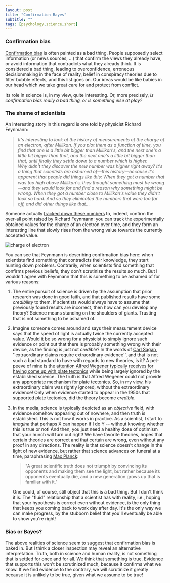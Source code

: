 ```yaml
---
layout: post
title: "Confirmation Bayes"
subtitle: ""
tags: [psychology,science,short]
---
```


### Confirmation bias
[Confirmation bias](https://en.wikipedia.org/wiki/Confirmation_bias) is often painted as a bad thing. People supposedly select information (or news sources, ...) that confirm the views they already have, or avoid information that contradicts what they already think. It is considered a bad thing, leading to overconfidence, erroneous decisionmaking in the face of reality, belief in conspiracy theories due to filter bubble effects, and this list goes on. Our ideas would be like babies in our head which we take great care for and protect from conflict.

Its role in science is, in my view, quite interesting. Or, more precisely, *is confirmation bias really a bad thing, or is something else at play?*

### The shame of scientists
An interesting story in this regard is one told by physicist Richard Feynmann:   
> *It's interesting to look at the history of measurements of the charge of an electron, after Millikan. If you plot them as a function of time, you find that one is a little bit bigger than Millikan's, and the next one's a little bit bigger than that, and the next one's a little bit bigger than that, until finally they settle down to a number which is higher.  
Why didn't they discover the new number was higher right away? It's a thing that scientists are ashamed of—this history—because it's apparent that people did things like this: When they got a number that was too high above Millikan's, they thought something must be wrong—and they would look for and find a reason why something might be wrong. When they got a number close to Millikan's value they didn't look so hard. And so they eliminated the numbers that were too far off, and did other things like that...*

Someone actually [tracked down these numbers](https://hsm.stackexchange.com/questions/264/timeline-of-measurements-of-the-electrons-charge) to, indeed, confirm the over-all point raised by Richard Feynmann: you can track the experimentally obtained values for the charge of an electron over time, and they form an interesting line that slowly rises from the wrong value towards the currently accepted value.

![charge of electron](https://i.stack.imgur.com/WtmUj.png)

You can see that Feynmann is describing confirmation bias here: when scientists find something that contradicts their knowledge, they start hunting down problems. Contrarily, when scientists find something that confirms previous beliefs, they don't scrutinize the results so much. But I wouldn't agree with Feynmann that this is something to be ashamed of for various reasons:

1. The entire pursuit of science is driven by the assumption that prior research was done in good faith, and that published results have some *credibility* to them. If scientists would always have to assume that previously found results are incorrect, then how can you develop any theory? Science means standing on the shoulders of giants. Trusting that is not something to be ashamed of.
2. Imagine someone comes around and says their measurement device says that the speed of light is actually twice the currently accepted value. Would it be so wrong for a physicist to simply ignore such evidence or point out that there is probably something wrong with their device, as the finding is just not *credible*? In the words of [Carl Sagan](https://en.wikipedia.org/wiki/Sagan_standard), ''extraordinary claims require extraordinary evidence'', and that is not such a bad standard to have with regards to new theories, is it? A pet-peeve of mine is the [attention Alfred Wegener typically receives for having come up with plate tectonics](https://www.discovermagazine.com/planet-earth/continental-drift-a-revolutionary-theory-that-was-once-considered) while being largely ignored by the established science. The truth is that Alfred Wegener could not provide any appropriate mechanism for plate tectonics. So, in my view, his extraordinary claim was rightly ignored, without the extraordinary evidence! Only when evidence started to appear in the 1950s that supported plate tectonics, did the theory become *credible*.
3. In the media, science is typically depicted as an *objective* field, with evidence somehow appearing out of nowhere, and then truth is established. This is not how it works in practice. As a scientist, I start to *imagine* that perhaps X can happen if I do Y -- without knowing whether this is true or not! And then, you just need a healthy dose of optimism that your hunch will turn out right! We have favorite theories, hopes that certain theories are correct and that certain are wrong, even without any proof in any directions. The reality is that science doesn't change in the light of new evidence, but rather that science advances on funeral at a time, paraphrasing [Max Planck](https://www.sciencedaily.com/releases/2019/08/190829150642.htm): 
    
    > "A great scientific truth does not triumph by convincing its opponents and making them see the light, but rather because its opponents eventually die, and a new generation grows up that is familiar with it."  

   One could, of course, still object that this is a bad thing. But I don't think it is. The "fluid" relationship that a scientist has with reality, i.e., hoping that your hypothesis is correct even without evidence, is the only thing that keeps you coming back to work day after day. It's the only way we can make progress, by the stubborn belief that you'll eventually be able to show you're right!
   
### Bias or Bayes?
The above realities of science seem to suggest that confirmation bias is baked in. But I think a closer inspection may reveal an alternative interpretation. Truth, both in science and human reality, is not something that is settled for once and for all. We think that something is true. Evidence that supports this won't be scrutinized much, because it confirms what we know. If we find evidence to the contrary, we will scrutinize it greatly because it is unlikely to be true, given what we assume to be true! 

